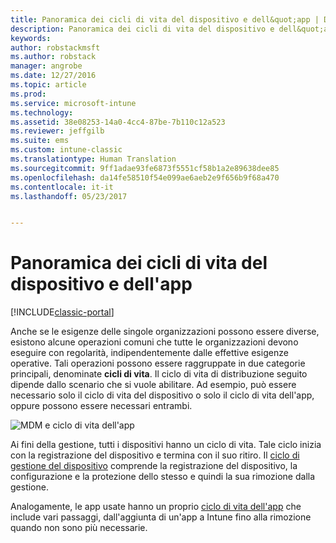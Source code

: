 ```yaml
---
title: Panoramica dei cicli di vita del dispositivo e dell&quot;app | Documentazione Microsoft
description: Panoramica dei cicli di vita del dispositivo e dell&quot;app con Intune.
keywords: 
author: robstackmsft
ms.author: robstack
manager: angrobe
ms.date: 12/27/2016
ms.topic: article
ms.prod: 
ms.service: microsoft-intune
ms.technology: 
ms.assetid: 38e08253-14a0-4cc4-87be-7b110c12a523
ms.reviewer: jeffgilb
ms.suite: ems
ms.custom: intune-classic
ms.translationtype: Human Translation
ms.sourcegitcommit: 9ff1adae93fe6873f5551cf58b1a2e89638dee85
ms.openlocfilehash: da14fe58510f54e099ae6aeb2e9f656b9f68a470
ms.contentlocale: it-it
ms.lasthandoff: 05/23/2017


---
```


# <a name="overview-of-device-and-app-lifecycles"></a>Panoramica dei cicli di vita del dispositivo e dell'app

[!INCLUDE[classic-portal](../includes/classic-portal.md)]

Anche se le esigenze delle singole organizzazioni possono essere diverse, esistono alcune operazioni comuni che tutte le organizzazioni devono eseguire con regolarità, indipendentemente dalle effettive esigenze operative. Tali operazioni possono essere raggruppate in due categorie principali, denominate **cicli di vita**. Il ciclo di vita di distribuzione seguito dipende dallo scenario che si vuole abilitare. Ad esempio, può essere necessario solo il ciclo di vita del dispositivo o solo il ciclo di vita dell'app, oppure possono essere necessari entrambi.

![MDM e ciclo di vita dell'app](./media/device-app-lifecycle.png "Cicli di vita del dispositivo mobile e dell'app")

Ai fini della gestione, tutti i dispositivi hanno un ciclo di vita. Tale ciclo inizia con la registrazione del dispositivo e termina con il suo ritiro. Il [ciclo di gestione del dispositivo](overview-of-device-lifecycle-in-microsoft-intune.md) comprende la registrazione del dispositivo, la configurazione e la protezione dello stesso e quindi la sua rimozione dalla gestione.

Analogamente, le app usate hanno un proprio [ciclo di vita dell'app](overview-of-app-lifecycle-in-microsoft-intune.md) che include vari passaggi, dall'aggiunta di un'app a Intune fino alla rimozione quando non sono più necessarie.

